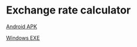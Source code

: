# Exchange rate calculator

[Android APK](https://github.com/joeytestcode/exchange_rate_calculator/raw/buildAPK/exchange_rate_calculator.apk)

[Windows EXE](https://github.com/joeytestcode/exchange_rate_calculator/raw/buildWin/exchange_rate_calculator-windows.zip)
